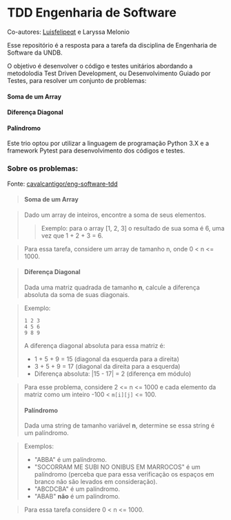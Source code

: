 # TDD Engenharia de Software

Co-autores: [Luisfelipeqt](github.com/Luisfelipeqt) e Laryssa Melonio

Esse repositório é a resposta para a tarefa da disciplina de Engenharia de Software da UNDB.

O objetivo é desenvolver o código e testes unitários abordando a metodolodia Test Driven Development, ou Desenvolvimento Guiado por Testes, para resolver um conjunto de problemas:

#### Soma de um Array
#### Diferença Diagonal
#### Palíndromo

Este trio optou por utilizar a linguagem de programação Python 3.X e a framework Pytest para desenvolvimento dos códigos e testes.

### Sobre os problemas:
Fonte: [cavalcantigor/eng-software-tdd](https://github.com/cavalcantigor/eng-software-tdd/blob/main/README.md#tarefas)

> #### Soma de um Array

> Dado um array de inteiros, encontre a soma de seus elementos.
>> Exemplo: para o array [1, 2, 3] o resultado de sua soma é 6, uma vez que 1 + 2 + 3 = 6.

> Para essa tarefa, considere um array de tamanho n, onde 0 < n <= 1000.

> #### Diferença Diagonal
>Dada uma matriz quadrada de tamanho **n**, calcule a diferença absoluta da soma de suas diagonais.

> Exemplo: 
> ```
> 1 2 3
> 4 5 6
> 9 8 9
> ```
> A diferença diagonal absoluta para essa matriz é:
> - 1 + 5 + 9 = 15 (diagonal da esquerda para a direita)
> - 3 + 5 + 9 = 17 (diagonal da direita para a esquerda)
> - Diferença absoluta: |15 - 17| = 2 (diferença em módulo)

> Para esse problema, considere 2 <= n <= 1000 e cada elemento da matriz como um inteiro -100 < `m[i][j]` <= 100.
> #### Palíndromo
> Dada uma string de tamanho variável **n**, determine se essa string é um palíndromo.

> Exemplos:
> - "ABBA" é um palíndromo.
> - "SOCORRAM ME SUBI NO ONIBUS EM MARROCOS" é um palíndromo (perceba que para essa verificação os espaços em branco não são levados em consideração).
> - "ABCDCBA" é um palíndromo.
> - "ABAB" **não** é um palíndromo.


> Para essa tarefa considere 0 < n <= 1000.
